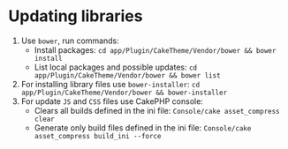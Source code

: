 # Updating libraries

1. Use `bower`, run commands:
   - Install packages:
     `cd app/Plugin/CakeTheme/Vendor/bower && bower install`
   - List local packages and possible updates:
     `cd app/Plugin/CakeTheme/Vendor/bower && bower list`
2. For installing library files use `bower-installer`:
   `cd app/Plugin/CakeTheme/Vendor/bower && bower-installer`
3. For update `JS` and `CSS` files use CakePHP console:
   - Clears all builds defined in the ini file:
     `Console/cake asset_compress clear`
   - Generate only build files defined in the ini file:
     `Console/cake asset_compress build_ini --force`
